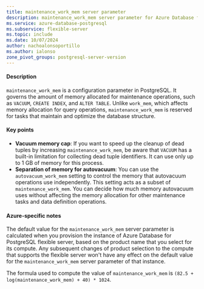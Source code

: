 ```yaml
---
title: maintenance_work_mem server parameter
description: maintenance_work_mem server parameter for Azure Database for PostgreSQL - Flexible Server.
ms.service: azure-database-postgresql
ms.subservice: flexible-server
ms.topic: include
ms.date: 10/07/2024
author: nachoalonsoportillo
ms.author: ialonso
zone_pivot_groups: postgresql-server-version
---
```

#### Description

`maintenance_work_mem` is a configuration parameter in PostgreSQL. It governs the amount of memory allocated for maintenance operations, such as `VACUUM`, `CREATE INDEX`, and `ALTER TABLE`. Unlike `work_mem`, which affects memory allocation for query operations, `maintenance_work_mem` is reserved for tasks that maintain and optimize the database structure.

#### Key points

* **Vacuum memory cap**: If you want to speed up the cleanup of dead tuples by increasing `maintenance_work_mem`, be aware that `VACUUM` has a built-in limitation for collecting dead tuple identifiers. It can use only up to 1 GB of memory for this process.
* **Separation of memory for autovacuum**: You can use the `autovacuum_work_mem` setting to control the memory that autovacuum operations use independently. This setting acts as a subset of `maintenance_work_mem`. You can decide how much memory autovacuum uses without affecting the memory allocation for other maintenance tasks and data definition operations.

#### Azure-specific notes
The default value for the `maintenance_work_mem` server parameter is calculated when you provision the instance of Azure Database for PostgreSQL flexible server, based on the product name that you select for its compute. Any subsequent changes of product selection to the compute that supports the flexible server won't have any effect on the default value for the `maintenance_work_mem` server parameter of that instance.

The formula used to compute the value of `maintenance_work_mem` is `(82.5 + log(maintenance_work_mem) + 40) * 1024`.
